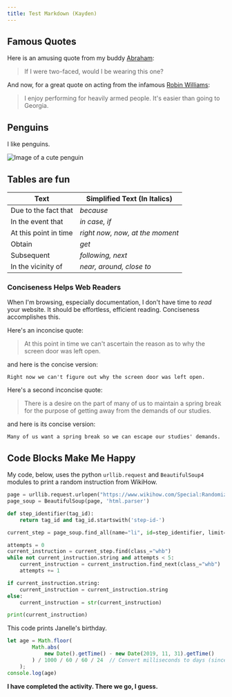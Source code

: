 ```yaml
---
title: Test Markdown (Kayden)
---
```




## Famous Quotes
Here is an amusing quote from my buddy [Abraham](https://www.brainyquote.com/authors/abraham-lincoln-quotes/):
> If I were two-faced, would I be wearing this one?

And now, for a great quote on acting from the infamous [Robin Williams](https://www.brainyquote.com/authors/robin-williams-quotes/):
> I enjoy performing for heavily armed people. It's easier than going to Georgia.


## Penguins

I like penguins. 

![Image of a cute penguin](../assets/images/penguin.jpg "Penguins are great")


## Tables are fun

Text                        | Simplified Text (In Italics)
---                         | ---
Due to the fact that	    | *because*
In the event that           | *in case, if*
At this point in time	    | *right now, now, at the moment*
Obtain	                    | *get*
Subsequent	                | *following, next*
In the vicinity of          | *near, around, close to*

### Conciseness Helps Web Readers
When I'm browsing, especially documentation, I don't have time to *read* your website. It should be effortless, efficient reading. Conciseness accomplishes this.

Here's an inconcise quote:

> At this point in time we can't ascertain the reason as to why the screen door was left open.

and here is the concise version:

`Right now we can't figure out why the screen door was left open.`

Here's a second inconcise quote:

> There is a desire on the part of many of us to maintain a spring break for the purpose of getting away from the demands of our studies.

and here is its concise version:

`Many of us want a spring break so we can escape our studies' demands.`


## Code Blocks Make Me Happy

My code, below, uses the python `urllib.request` and `BeautifulSoup4` modules to print a random instruction from WikiHow.

```py
page = urllib.request.urlopen("https://www.wikihow.com/Special:Randomizer")
page_soup = BeautifulSoup(page, 'html.parser')

def step_identifier(tag_id):
    return tag_id and tag_id.startswith('step-id-')

current_step = page_soup.find_all(name="li", id=step_identifier, limit=i+1)[i]

attempts = 0
current_instruction = current_step.find(class_="whb")
while not current_instruction.string and attempts < 5:
    current_instruction = current_instruction.find_next(class_="whb")
    attempts += 1

if current_instruction.string:
    current_instruction = current_instruction.string
else:
    current_instruction = str(current_instruction)

print(current_instruction)
```

This code prints Janelle's birthday.

```js
let age = Math.floor(
        Math.abs(
            new Date().getTime() - new Date(2019, 11, 31).getTime()
        ) / 1000 / 60 / 60 / 24  // Convert milliseconds to days (since Janelle has one birthday per day)
    );
console.log(age)
```


**I have completed the activity. There we go, I guess.**